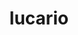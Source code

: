 ---
id: 448
title: lucario
types: [fighting,steel]
image: https://raw.githubusercontent.com/PokeAPI/sprites/master/sprites/pokemon/448.png
---